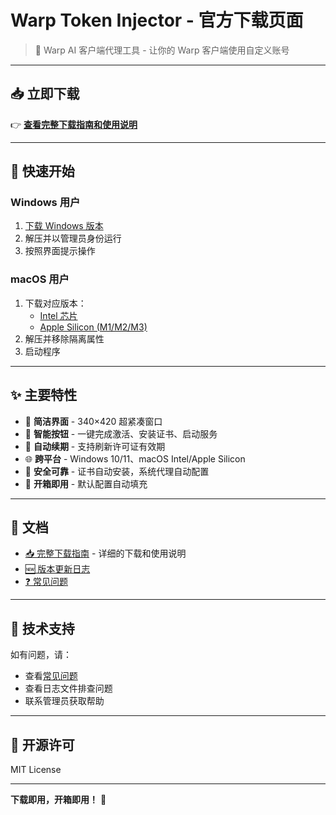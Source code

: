 # Warp Token Injector - 官方下载页面

> 🎉 Warp AI 客户端代理工具 - 让你的 Warp 客户端使用自定义账号

---

## 📥 立即下载

👉 **[查看完整下载指南和使用说明](./DOWNLOAD.md)**

---

## 🚀 快速开始

### Windows 用户
1. [下载 Windows 版本](https://github.com/zavierd/WarpInjectorGo-Download/releases/latest/download/warp-injector-windows-amd64.zip)
2. 解压并以管理员身份运行
3. 按照界面提示操作

### macOS 用户
1. 下载对应版本：
   - [Intel 芯片](https://github.com/zavierd/WarpInjectorGo-Download/releases/latest/download/warp-injector-macos-intel.tar.gz)
   - [Apple Silicon (M1/M2/M3)](https://github.com/zavierd/WarpInjectorGo-Download/releases/latest/download/warp-injector-macos-m1.tar.gz)
2. 解压并移除隔离属性
3. 启动程序

---

## ✨ 主要特性

- 🎨 **简洁界面** - 340×420 超紧凑窗口
- 🎯 **智能按钮** - 一键完成激活、安装证书、启动服务
- 🔄 **自动续期** - 支持刷新许可证有效期
- 🌐 **跨平台** - Windows 10/11、macOS Intel/Apple Silicon
- 🔐 **安全可靠** - 证书自动安装，系统代理自动配置
- 🎁 **开箱即用** - 默认配置自动填充

---

## 📖 文档

- [📥 完整下载指南](./DOWNLOAD.md) - 详细的下载和使用说明
- [🆕 版本更新日志](https://github.com/zavierd/WarpInjectorGo/releases)
- [❓ 常见问题](./DOWNLOAD.md#-常见问题)

---

## 💬 技术支持

如有问题，请：
- 查看[常见问题](./DOWNLOAD.md#-常见问题)
- 查看日志文件排查问题
- 联系管理员获取帮助

---

## 📜 开源许可

MIT License

---

**下载即用，开箱即用！** 🎉

